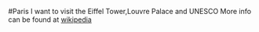 #Paris
I want to visit the Eiffel Tower,Louvre Palace and UNESCO
More info can be found at [wikipedia](https://en.wikipedia.org/wiki/Paris)
